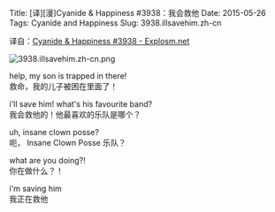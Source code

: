Title: [译][漫]Cyanide & Happiness #3938：我会救他
Date: 2015-05-26
Tags: Cyanide and Happiness
Slug: 3938.illsavehim.zh-cn

译自：[Cyanide & Happiness #3938 - Explosm.net](http://explosm.net/comics/3938/)


![3938.illsavehim.zh-cn.png](/static/images/comics/3938.illsavehim.zh-cn.png)



help, my son is
trapped in there!       
救命，我的儿子被困在里面了！

i'll save him!
what's his favourite band?      
我会救他的！他最喜欢的乐队是哪个？

uh, insane clown posse?     
呃， Insane Clown Posse 乐队？

what are you doing?!        
你在做什么？！

i'm saving him          
我正在救他